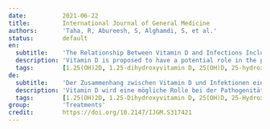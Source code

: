```yaml
---
date:          2021-06-22
title:         International Journal of General Medicine
authors:       'Taha, R, Abureesh, S, Alghamdi, S, et al.'
status:        default
en:
  subtitle:    'The Relationship Between Vitamin D and Infections Including COVID-19: Any Hopes?'
  description: 'Vitamin D is proposed to have a potential role in the pathogenicity, clinical presentation, prognosis, complications, and treatment of several diseases. In addition to its well-known role in calcium metabolism, vitamin D regulates both innate and adaptive immunity, and subsequently modulates the antiviral and antibacterial inflammatory immune responses. In view of the emerging coronavirus disease 2019 (COVID-19) pandemic, searching for potential therapeutic and protective strategies is of urgent interest, and vitamin D is one of the promising agents in this field. In this review, we present data from literature that supports the promising role of vitamin D in treatment and/or prevention of several infections including severe acute respiratory syndrome coronavirus 2 (SARS-CoV-2). This review summarizes vitamin D metabolism and its role in inflammation, thrombosis and immune regulation. It also reviews, in short, the role of vitamin D and the impact of its deficiency in several infections namely tuberculosis, influenza, human immunodeficiency virus (HIV), and SARS-CoV-2. Considering the roles of vitamin D on immune modulation, controlling of thrombosis, and attacking several microorganisms, the current review will elaborate on the association between these salient roles of vitamin D and the pathogenicity of various infectious agents including COVID-19. Consequently, the comprehensive finding of the current review shows a possible significant impact of vitamin D supplement as a hope in preventing, treating, and/or improving the progression of certain infections, specifically during the worldwide attempts to fight against the COVID-19 pandemic and minimize the severity of health complications encountered accordingly. In addition, avoiding a status of vitamin D deficiency to obtain its positive effects on the immune system and its protective mechanism during infections will be a general benefit overall.'
  tags:        [1.25(OH)2D, 1.25-dihydroxyvitamin D, 25(OH)D, 25-hydroxyvitamin D, HIV, human immunodeficiency virus, SARS, severe acute respiratory syndrome, TB, tuberculosis, MTB, Mycobacterium tuberculosis, influenza]
de:
  subtitle:    'Der Zusammenhang zwischen Vitamin D und Infektionen einschließlich COVID-19: besteht Hoffnung?'
  description: 'Vitamin D wird eine mögliche Rolle bei der Pathogenität, der klinischen Präsentation, der Prognose, den Komplikationen und der Behandlung verschiedener Krankheiten zugeschrieben. Zusätzlich zu seiner bekannten Rolle im Kalziumstoffwechsel reguliert Vitamin D sowohl die angeborene als auch die adaptive Immunität und moduliert in der Folge die antiviralen und antibakteriellen entzündlichen Immunantworten. Angesichts der sich abzeichnenden Coronavirus-Pandemie 2019 (COVID-19) ist die Suche nach potenziellen therapeutischen und schützenden Strategien von dringendem Interesse, und Vitamin D ist einer der vielversprechenden Wirkstoffe in diesem Bereich. In dieser Übersichtsarbeit stellen wir Daten aus der Literatur vor, die die vielversprechende Rolle von Vitamin D bei der Behandlung und/oder Prävention verschiedener Infektionen, einschließlich des schweren akuten respiratorischen Syndroms Coronavirus 2 (SARS-CoV-2), belegen. Diese Übersicht fasst den Vitamin-D-Stoffwechsel und seine Rolle bei Entzündungen, Thrombose und Immunregulation zusammen. Außerdem werden die Rolle von Vitamin D und die Auswirkungen seines Mangels bei verschiedenen Infektionen, nämlich Tuberkulose, Influenza, Humanes Immundefizienz-Virus (HIV) und SARS-CoV-2, kurz dargestellt. In Anbetracht der Rolle von Vitamin D bei der Immunmodulation, der Kontrolle der Thrombose und der Bekämpfung verschiedener Mikroorganismen wird in der vorliegenden Übersichtsarbeit der Zusammenhang zwischen diesen hervorstechenden Funktionen von Vitamin D und der Pathogenität verschiedener Infektionserreger einschließlich COVID-19 näher beleuchtet. Folglich zeigt das umfassende Ergebnis der aktuellen Übersichtsarbeit eine mögliche signifikante Auswirkung der Vitamin-D-Ergänzung als Hoffnung für die Vorbeugung, Behandlung und/oder Verbesserung des Verlaufs bestimmter Infektionen, insbesondere bei den weltweiten Versuchen, die COVID-19-Pandemie zu bekämpfen und die Schwere der damit verbundenen gesundheitlichen Komplikationen zu minimieren. Darüber hinaus ist es von allgemeinem Nutzen, einen Vitamin-D-Mangel zu vermeiden, um dessen positive Auswirkungen auf das Immunsystem und dessen Schutzmechanismus bei Infektionen zu erhalten.' 
  tags:        [1.25(OH)2D, 1.25-Dihydroxyvitamin D, 25(OH)D, 25-Hydroxyvitamin D, HIV, Humanes Immundefizienz-Virus, SARS, Schweres Akutes Respiratorisches Syndrom, TB, Tuberkulose, MTB, Mycobacterium tuberculosis, Grippe]
group:         'Treatments'
credit:        https://doi.org/10.2147/IJGM.S317421
---
```

